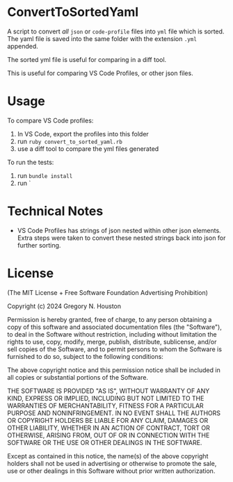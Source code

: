 # ConvertToSortedYaml

A script to convert _all_ `json` or `code-profile` files into `yml` file which is sorted. The yaml file is saved into the same folder with the extension `.yml` appended.

The sorted yml file is useful for comparing in a diff tool.

This is useful for comparing VS Code Profiles, or other json files.

# Usage

To compare VS Code profiles:
1. In VS Code, export the profiles into this folder
2. run `ruby convert_to_sorted_yaml.rb`
3. use a diff tool to compare the yml files generated

To run the tests:
1. run `bundle install`
2. run `
# Technical Notes

- VS Code Profiles has strings of json nested within other json elements. Extra steps were taken to convert these nested strings back into json for further sorting.

# License

(The MIT License + Free Software Foundation Advertising Prohibition)

Copyright (c) 2024 Gregory N. Houston

Permission is hereby granted, free of charge, to any person obtaining a copy
of this software and associated documentation files (the "Software"), to deal
in the Software without restriction, including without limitation the rights
to use, copy, modify, merge, publish, distribute, sublicense, and/or sell
copies of the Software, and to permit persons to whom the Software is
furnished to do so, subject to the following conditions:

The above copyright notice and this permission notice shall be included in
all copies or substantial portions of the Software.

THE SOFTWARE IS PROVIDED "AS IS", WITHOUT WARRANTY OF ANY KIND, EXPRESS OR
IMPLIED, INCLUDING BUT NOT LIMITED TO THE WARRANTIES OF MERCHANTABILITY,
FITNESS FOR A PARTICULAR PURPOSE AND NONINFRINGEMENT. IN NO EVENT SHALL THE
AUTHORS OR COPYRIGHT HOLDERS BE LIABLE FOR ANY CLAIM, DAMAGES OR OTHER
LIABILITY, WHETHER IN AN ACTION OF CONTRACT, TORT OR OTHERWISE, ARISING FROM,
OUT OF OR IN CONNECTION WITH THE SOFTWARE OR THE USE OR OTHER DEALINGS IN
THE SOFTWARE.

Except as contained in this notice, the name(s) of the above copyright holders
shall not be used in advertising or otherwise to promote the sale, use or other
dealings in this Software without prior written authorization.
